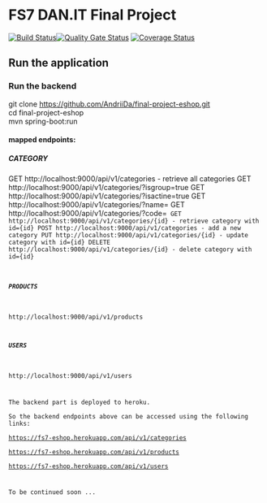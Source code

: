 # FS7 DAN.IT Final Project
[![Build Status](https://travis-ci.com/AndriiDa/final-project-eshop.svg?branch=master)](https://travis-ci.com/AndriiDa/final-project-eshop)[![Quality Gate Status](https://sonarcloud.io/api/project_badges/measure?project=fs7-final-project&metric=alert_status)](https://sonarcloud.io/dashboard?id=fs7-final-project)
[![Coverage Status](https://coveralls.io/repos/github/AndriiDa/final-project-eshop/badge.svg?branch=master)](https://coveralls.io/github/AndriiDa/final-project-eshop?branch=master)

## Run the application

### Run the backend
git clone https://github.com/AndriiDa/final-project-eshop.git  
cd final-project-eshop  
mvn spring-boot:run  

#### mapped endpoints:  
##### CATEGORY
GET http://localhost:9000/api/v1/categories - retrieve all categories
GET http://localhost:9000/api/v1/categories/?isgroup=true
GET http://localhost:9000/api/v1/categories/?isactine=true
GET http://localhost:9000/api/v1/categories/?name=<name>
GET http://localhost:9000/api/v1/categories/?code=<code>
GET http://localhost:9000/api/v1/categories/{id} - retrieve category with id={id}
POST http://localhost:9000/api/v1/categories - add a new category
PUT http://localhost:9000/api/v1/categories/{id} - update category with id={id}
DELETE http://localhost:9000/api/v1/categories/{id} - delete category with id={id}

##### PRODUCTS
http://localhost:9000/api/v1/products  

##### USERS
http://localhost:9000/api/v1/users  

The backend part is deployed to heroku.  
So the backend endpoints above can be accessed using the following links:  
https://fs7-eshop.herokuapp.com/api/v1/categories  
https://fs7-eshop.herokuapp.com/api/v1/products  
https://fs7-eshop.herokuapp.com/api/v1/users  

To be continued soon ...  
